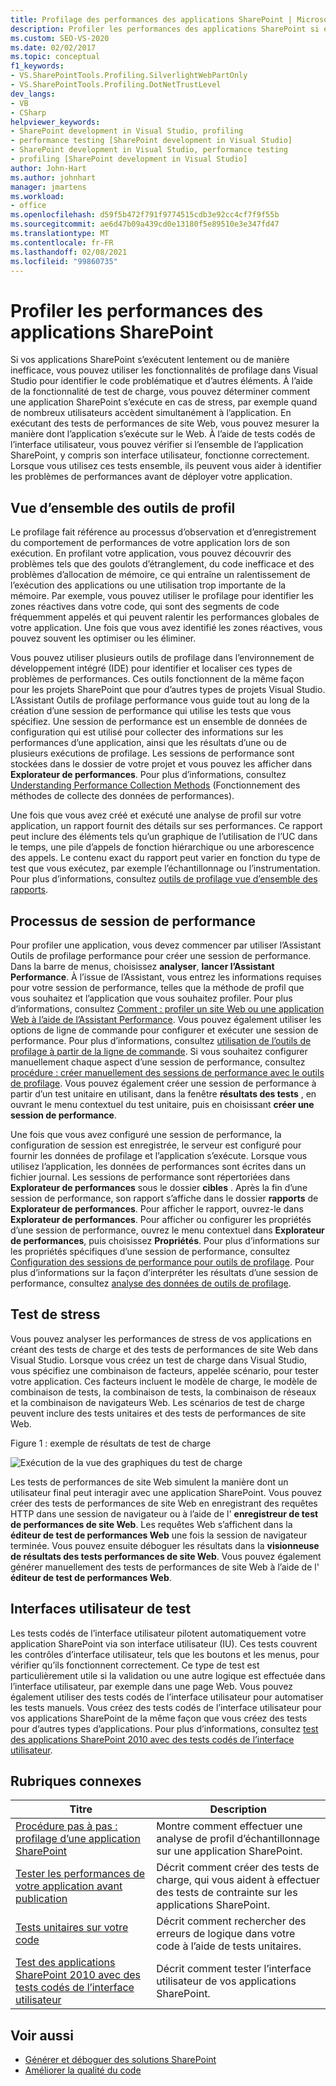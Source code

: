 ```yaml
---
title: Profilage des performances des applications SharePoint | Microsoft Docs
description: Profiler les performances des applications SharePoint si elles s’exécutent lentement ou de manière inefficace. Utilisez les fonctionnalités de profilage de Visual Studio pour rechercher du code problématique.
ms.custom: SEO-VS-2020
ms.date: 02/02/2017
ms.topic: conceptual
f1_keywords:
- VS.SharePointTools.Profiling.SilverlightWebPartOnly
- VS.SharePointTools.Profiling.DotNetTrustLevel
dev_langs:
- VB
- CSharp
helpviewer_keywords:
- SharePoint development in Visual Studio, profiling
- performance testing [SharePoint development in Visual Studio]
- SharePoint development in Visual Studio, performance testing
- profiling [SharePoint development in Visual Studio]
author: John-Hart
ms.author: johnhart
manager: jmartens
ms.workload:
- office
ms.openlocfilehash: d59f5b472f791f9774515cdb3e92cc4cf7f9f55b
ms.sourcegitcommit: ae6d47b09a439cd0e13180f5e89510e3e347fd47
ms.translationtype: MT
ms.contentlocale: fr-FR
ms.lasthandoff: 02/08/2021
ms.locfileid: "99860735"
---
```

# <a name="profile-the-performance-of-sharepoint-applications"></a>Profiler les performances des applications SharePoint

Si vos applications SharePoint s’exécutent lentement ou de manière inefficace, vous pouvez utiliser les fonctionnalités de profilage dans Visual Studio pour identifier le code problématique et d’autres éléments. À l’aide de la fonctionnalité de test de charge, vous pouvez déterminer comment une application SharePoint s’exécute en cas de stress, par exemple quand de nombreux utilisateurs accèdent simultanément à l’application. En exécutant des tests de performances de site Web, vous pouvez mesurer la manière dont l’application s’exécute sur le Web. À l’aide de tests codés de l’interface utilisateur, vous pouvez vérifier si l’ensemble de l’application SharePoint, y compris son interface utilisateur, fonctionne correctement. Lorsque vous utilisez ces tests ensemble, ils peuvent vous aider à identifier les problèmes de performances avant de déployer votre application.

## <a name="profile-tools-overview"></a>Vue d’ensemble des outils de profil

Le profilage fait référence au processus d’observation et d’enregistrement du comportement de performances de votre application lors de son exécution. En profilant votre application, vous pouvez découvrir des problèmes tels que des goulots d’étranglement, du code inefficace et des problèmes d’allocation de mémoire, ce qui entraîne un ralentissement de l’exécution des applications ou une utilisation trop importante de la mémoire. Par exemple, vous pouvez utiliser le profilage pour identifier les zones réactives dans votre code, qui sont des segments de code fréquemment appelés et qui peuvent ralentir les performances globales de votre application. Une fois que vous avez identifié les zones réactives, vous pouvez souvent les optimiser ou les éliminer.

Vous pouvez utiliser plusieurs outils de profilage dans l’environnement de développement intégré (IDE) pour identifier et localiser ces types de problèmes de performances. Ces outils fonctionnent de la même façon pour les projets SharePoint que pour d’autres types de projets Visual Studio. L’Assistant Outils de profilage performance vous guide tout au long de la création d’une session de performance qui utilise les tests que vous spécifiez. Une session de performance est un ensemble de données de configuration qui est utilisé pour collecter des informations sur les performances d’une application, ainsi que les résultats d’une ou de plusieurs exécutions de profilage. Les sessions de performance sont stockées dans le dossier de votre projet et vous pouvez les afficher dans **Explorateur de performances**. Pour plus d’informations, consultez [Understanding Performance Collection Methods](../profiling/understanding-performance-collection-methods.md) (Fonctionnement des méthodes de collecte des données de performances).

Une fois que vous avez créé et exécuté une analyse de profil sur votre application, un rapport fournit des détails sur ses performances. Ce rapport peut inclure des éléments tels qu’un graphique de l’utilisation de l’UC dans le temps, une pile d’appels de fonction hiérarchique ou une arborescence des appels. Le contenu exact du rapport peut varier en fonction du type de test que vous exécutez, par exemple l’échantillonnage ou l’instrumentation. Pour plus d’informations, consultez [outils de profilage vue d’ensemble des rapports](../profiling/performance-report-overview.md).

## <a name="performance-session-process"></a>Processus de session de performance

Pour profiler une application, vous devez commencer par utiliser l’Assistant Outils de profilage performance pour créer une session de performance. Dans la barre de menus, choisissez **analyser**, **lancer l’Assistant Performance**. À l’issue de l’Assistant, vous entrez les informations requises pour votre session de performance, telles que la méthode de profil que vous souhaitez et l’application que vous souhaitez profiler. Pour plus d’informations, consultez [Comment : profiler un site Web ou une application Web à l’aide de l’Assistant Performance](../profiling/how-to-collect-performance-data-for-a-web-site.md). Vous pouvez également utiliser les options de ligne de commande pour configurer et exécuter une session de performance. Pour plus d’informations, consultez [utilisation de l’outils de profilage à partir de la ligne de commande](../profiling/using-the-profiling-tools-from-the-command-line.md). Si vous souhaitez configurer manuellement chaque aspect d’une session de performance, consultez [procédure : créer manuellement des sessions de performance avec le outils de profilage](../profiling/how-to-manually-create-performance-sessions.md). Vous pouvez également créer une session de performance à partir d’un test unitaire en utilisant, dans la fenêtre **résultats des tests** , en ouvrant le menu contextuel du test unitaire, puis en choisissant **créer une session de performance**.

Une fois que vous avez configuré une session de performance, la configuration de session est enregistrée, le serveur est configuré pour fournir les données de profilage et l’application s’exécute. Lorsque vous utilisez l’application, les données de performances sont écrites dans un fichier journal. Les sessions de performance sont répertoriées dans **Explorateur de performances** sous le dossier **cibles** . Après la fin d’une session de performance, son rapport s’affiche dans le dossier **rapports** de **Explorateur de performances**. Pour afficher le rapport, ouvrez-le dans **Explorateur de performances**. Pour afficher ou configurer les propriétés d’une session de performance, ouvrez le menu contextuel dans **Explorateur de performances**, puis choisissez **Propriétés**. Pour plus d’informations sur les propriétés spécifiques d’une session de performance, consultez [Configuration des sessions de performance pour outils de profilage](../profiling/configuring-performance-sessions.md). Pour plus d’informations sur la façon d’interpréter les résultats d’une session de performance, consultez [analyse des données de outils de profilage](../profiling/analyzing-performance-tools-data.md).

## <a name="stress-test"></a>Test de stress

Vous pouvez analyser les performances de stress de vos applications en créant des tests de charge et des tests de performances de site Web dans Visual Studio. Lorsque vous créez un test de charge dans Visual Studio, vous spécifiez une combinaison de facteurs, appelée scénario, pour tester votre application. Ces facteurs incluent le modèle de charge, le modèle de combinaison de tests, la combinaison de tests, la combinaison de réseaux et la combinaison de navigateurs Web. Les scénarios de test de charge peuvent inclure des tests unitaires et des tests de performances de site Web.

Figure 1 : exemple de résultats de test de charge

![Exécution de la vue des graphiques du test de charge](../sharepoint/media/load-webgraphs.png "Exécution de la vue des graphiques du test de charge")

Les tests de performances de site Web simulent la manière dont un utilisateur final peut interagir avec une application SharePoint. Vous pouvez créer des tests de performances de site Web en enregistrant des requêtes HTTP dans une session de navigateur ou à l’aide de l' **enregistreur de test de performances de site Web**. Les requêtes Web s’affichent dans la **éditeur de test de performances Web** une fois la session de navigateur terminée. Vous pouvez ensuite déboguer les résultats dans la **visionneuse de résultats des tests performances de site Web**. Vous pouvez également générer manuellement des tests de performances de site Web à l’aide de l' **éditeur de test de performances Web**.

## <a name="test-user-interfaces"></a>Interfaces utilisateur de test

Les tests codés de l’interface utilisateur pilotent automatiquement votre application SharePoint via son interface utilisateur (IU). Ces tests couvrent les contrôles d’interface utilisateur, tels que les boutons et les menus, pour vérifier qu’ils fonctionnent correctement. Ce type de test est particulièrement utile si la validation ou une autre logique est effectuée dans l’interface utilisateur, par exemple dans une page Web. Vous pouvez également utiliser des tests codés de l’interface utilisateur pour automatiser les tests manuels. Vous créez des tests codés de l’interface utilisateur pour vos applications SharePoint de la même façon que vous créez des tests pour d’autres types d’applications. Pour plus d’informations, consultez [test des applications SharePoint 2010 avec des tests codés de l’interface utilisateur](/previous-versions/visualstudio/visual-studio-2015/test/testing-sharepoint-2010-applications-with-coded-ui-tests?preserve-view=true&view=vs-2015).

## <a name="related-topics"></a>Rubriques connexes

|Titre|Description|
|-----------|-----------------|
|[Procédure pas à pas : profilage d’une application SharePoint](../sharepoint/walkthrough-profiling-a-sharepoint-application.md)|Montre comment effectuer une analyse de profil d’échantillonnage sur une application SharePoint.|
|[Tester les performances de votre application avant publication](/azure/devops/test/load-test/run-performance-tests-app-before-release?view=vsts&preserve-view=true)|Décrit comment créer des tests de charge, qui vous aident à effectuer des tests de contrainte sur les applications SharePoint.|
|[Tests unitaires sur votre code](../test/unit-test-your-code.md)|Décrit comment rechercher des erreurs de logique dans votre code à l’aide de tests unitaires.|
|[Test des applications SharePoint 2010 avec des tests codés de l’interface utilisateur](/previous-versions/visualstudio/visual-studio-2015/test/testing-sharepoint-2010-applications-with-coded-ui-tests?preserve-view=true&view=vs-2015)|Décrit comment tester l’interface utilisateur de vos applications SharePoint.|

## <a name="see-also"></a>Voir aussi

- [Générer et déboguer des solutions SharePoint](../sharepoint/building-and-debugging-sharepoint-solutions.md)
- [Améliorer la qualité du code](../test/improve-code-quality.md)